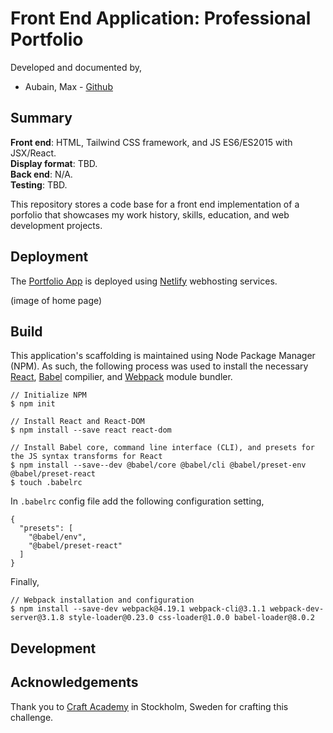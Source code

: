 # Front End Application: Professional Portfolio
Developed and documented by,
* Aubain, Max - [Github](https://github.com/CA-ma)  

## Summary
**Front end**: HTML, Tailwind CSS framework, and JS ES6/ES2015 with JSX/React.<br>
**Display format**: TBD.<br>
**Back end**: N/A.<br>
**Testing**: TBD.

This repository stores a code base for a front end implementation of a porfolio that showcases my work history, skills, education, and web development projects.  

## Deployment
The [Portfolio App](https://max-aubain-portfolio.netlify.com/) is deployed using [Netlify](https://app.netlify.com/) webhosting services.

(image of home page)

## Build
This application's scaffolding is maintained using Node Package Manager (NPM).  As such, the following process was used to install the necessary [React](https://reactjs.org/), [Babel](https://babeljs.io/) compilier, and  [Webpack](https://webpack.js.org/) module bundler.

```
// Initialize NPM
$ npm init   

// Install React and React-DOM
$ npm install --save react react-dom

// Install Babel core, command line interface (CLI), and presets for the JS syntax transforms for React
$ npm install --save--dev @babel/core @babel/cli @babel/preset-env @babel/preset-react
$ touch .babelrc
```
In `.babelrc` config file add the following configuration setting,
```
{
  "presets": [
    "@babel/env",
    "@babel/preset-react"
  ]
}
```
Finally,
```
// Webpack installation and configuration
$ npm install --save-dev webpack@4.19.1 webpack-cli@3.1.1 webpack-dev-server@3.1.8 style-loader@0.23.0 css-loader@1.0.0 babel-loader@8.0.2
```

## Development

## Acknowledgements
Thank you to [Craft Academy](https://craftacademy.se/) in Stockholm, Sweden for crafting this challenge.


